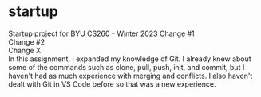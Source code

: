 # startup
Startup project for BYU CS260 - Winter 2023
Change #1<br>
Change #2<br>
Change X<br>
In this assignment, I expanded my knowledge of Git. I already knew about some of the commands such as clone, pull, push, init, and commit, but I haven't had as much experience with merging and conflicts. I also haven't dealt with Git in VS Code before so that was a new experience.
